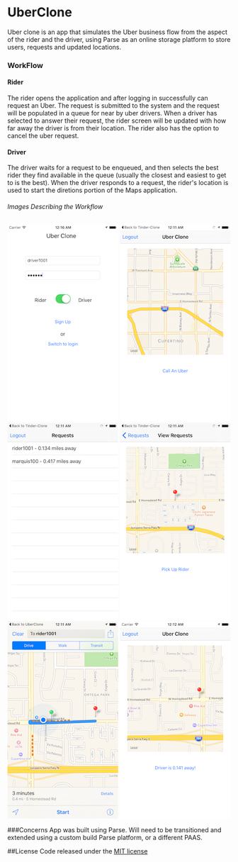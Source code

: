 # UberClone
Uber clone is an app that simulates the Uber business flow from the aspect of the rider and the driver, using Parse as an online storage platform to store users, requests and updated locations.

### WorkFlow

#### Rider
The rider opens the application and after logging in successfully can request an Uber.  The request is submitted to the system and the request will be populated in a queue for near by uber drivers.  When a driver has selected to answer their request, the rider screen will be updated with how far away the driver is from their location.  The rider also has the option to cancel the uber request.

#### Driver
The driver waits for a request to be enqueued, and then selects the best rider they find available in the queue (usually the closest and easiest to get to is the best).  When the driver responds to a request, the rider's location is used to start the diretions portion of the Maps application.

###### Images Describing the Workflow
![Alt text](https://github.com/Marquis103/UberClone/blob/master/screenshots/driverlogin.png)
![Alt text](https://github.com/Marquis103/UberClone/blob/master/screenshots/ridercalluber.png)
![Alt text](https://github.com/Marquis103/UberClone/blob/master/screenshots/driverrequestsview.png)
![Alt text](https://github.com/Marquis103/UberClone/blob/master/screenshots/driverrespondtorider.png)
![Alt text](https://github.com/Marquis103/UberClone/blob/master/screenshots/driverdirectionstorider.png)
![Alt text](https://github.com/Marquis103/UberClone/blob/master/screenshots/driverIsClose.png)

###Concerns
App was built using Parse.  Will need to be transitioned and extended using a custom build Parse platform, or a different PAAS.

##License
Code released under the [MIT license](https://github.com/Marquis103/UberClone/blob/master/License)
